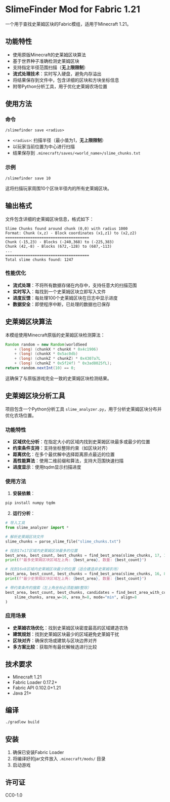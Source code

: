 # SlimeFinder Mod for Fabric 1.21

一个用于查找史莱姆区块的Fabric模组，适用于Minecraft 1.21。

## 功能特性

- 使用原版Minecraft的史莱姆区块算法
- 基于世界种子准确检测史莱姆区块
- 支持指定半径范围扫描（**无上限限制**）
- **流式处理技术**：实时写入硬盘，避免内存溢出
- 将结果保存到文件中，包含详细的区块和方块坐标信息
- 附带Python分析工具，用于优化史莱姆农场位置

## 使用方法

### 命令

```
/slimefinder save <radius>
```

- `<radius>`: 扫描半径（最小值为1，**无上限限制**）
- 以玩家当前位置为中心进行扫描
- 结果保存到 `.minecraft/saves/<world_name>/slime_chunks.txt`

### 示例

```
/slimefinder save 10
```

这将扫描玩家周围10个区块半径内的所有史莱姆区块。

## 输出格式

文件包含详细的史莱姆区块信息，格式如下：
```
Slime Chunks found around chunk (0,0) with radius 1000
Format: Chunk (x,z) - Block coordinates (x1,z1) to (x2,z2)
=====================================
Chunk (-15,23) - Blocks (-240,368) to (-225,383)
Chunk (42,-8) - Blocks (672,-128) to (687,-113)
...
=====================================
Total slime chunks found: 1247
```

### 性能优化

- **流式处理**：不将所有数据存储在内存中，支持任意大的扫描范围
- **实时写入**：每找到一个史莱姆区块立即写入文件
- **进度反馈**：每处理100个史莱姆区块在日志中显示进度
- **数据安全**：即使程序中断，已处理的数据也已保存

## 史莱姆区块算法

本模组使用Minecraft原版的史莱姆区块检测算法：

```java
Random random = new Random(worldSeed
    + (long) (chunkX * chunkX * 0x4c1906)
    + (long) (chunkX * 0x5ac0db)
    + (long) (chunkZ * chunkZ) * 0x4307a7L
    + (long) (chunkZ * 0x5f24f) ^ 0x3ad8025fL);
return random.nextInt(10) == 0;
```

这确保了与原版游戏完全一致的史莱姆区块检测结果。

## 史莱姆区块分析工具

项目包含一个Python分析工具 `slime_analyzer.py`，用于分析史莱姆区块分布并优化农场位置。

### 功能特性

- **区域优化分析**：在指定大小的区域内找到史莱姆区块最多或最少的位置
- **约束条件支持**：支持坐标整除约束（如区块对齐）
- **距离优化**：在多个最优解中选择距离原点最近的位置
- **高性能算法**：使用二维前缀和算法，支持大范围快速扫描
- **进度显示**：使用tqdm显示扫描进度

### 使用方法

1. **安装依赖**：
```bash
pip install numpy tqdm
```

2. **运行分析**：
```python
# 导入工具
from slime_analyzer import *

# 解析史莱姆区块文件
slime_chunks = parse_slime_file("slime_chunks.txt")

# 找到17x17区域内史莱姆区块最多的位置
best_area, best_count, best_chunks = find_best_area(slime_chunks, 17, 17, mode="max")
print(f"最多史莱姆区块区域左上角: {best_area}, 数量: {best_count}")

# 找到16x8区域内史莱姆区块最少的位置（适合建造非史莱姆农场）
best_area, best_count, best_chunks = find_best_area(slime_chunks, 16, 8, mode="min")
print(f"最少史莱姆区块区域左上角: {best_area}, 数量: {best_count}")

# 带约束条件的搜索（左上角坐标必须能被8整除）
best_area, best_count, best_chunks, candidates = find_best_area_with_constraint(
    slime_chunks, area_w=16, area_h=8, mode="min", align=8
)
```

### 应用场景

- **史莱姆农场优化**：找到史莱姆区块密度最高的区域建造农场
- **建筑规划**：找到史莱姆区块最少的区域避免史莱姆干扰
- **区块对齐**：确保农场或建筑与区块边界对齐
- **多方案比较**：获取所有最优解候选进行比较

## 技术要求

- Minecraft 1.21
- Fabric Loader 0.17.2+
- Fabric API 0.102.0+1.21
- Java 21+

## 编译

```bash
./gradlew build
```

## 安装

1. 确保已安装Fabric Loader
2. 将编译好的jar文件放入 `.minecraft/mods/` 目录
3. 启动游戏

## 许可证

CC0-1.0